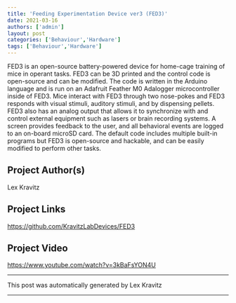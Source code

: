 ```yaml
---
title: 'Feeding Experimentation Device ver3 (FED3)'
date: 2021-03-16
authors: ['admin']
layout: post
categories: ['Behaviour','Hardware']
tags: ['Behaviour','Hardware']
---
```

FED3 is an open-source battery-powered device for home-cage training of mice in operant tasks. FED3 can be 3D printed and the control code is open-source and can be modified. The code is written in the Arduino language and is run on an Adafruit Feather M0 Adalogger microcontroller inside of FED3. Mice interact with FED3 through two nose-pokes and FED3 responds with visual stimuli, auditory stimuli, and by dispensing pellets. FED3 also has an analog output that allows it to synchronize with and control external equipment such as lasers or brain recording systems. A screen provides feedback to the user, and all behavioral events are logged to an on-board microSD card. The default code includes multiple built-in programs but FED3 is open-source and hackable, and can be easily modified to perform other tasks.
## Project Author(s)
Lex Kravitz
## Project Links
https://github.com/KravitzLabDevices/FED3
## Project Video
https://www.youtube.com/watch?v=3kBaFsYON4U
***
This post was automatically generated by
Lex Kravitz
***
